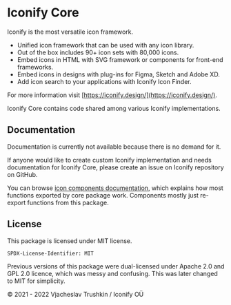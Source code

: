 # Iconify Core

Iconify is the most versatile icon framework.

-   Unified icon framework that can be used with any icon library.
-   Out of the box includes 90+ icon sets with 80,000 icons.
-   Embed icons in HTML with SVG framework or components for front-end frameworks.
-   Embed icons in designs with plug-ins for Figma, Sketch and Adobe XD.
-   Add icon search to your applications with Iconify Icon Finder.

For more information visit [https://iconify.design/](https://iconify.design/).

Iconify Core contains code shared among various Iconify implementations.

## Documentation

Documentation is currently not available because there is no demand for it.

If anyone would like to create custom Iconify implementation and needs documentation for Iconify Core, please create an issue on Iconify repository on GitHub.

You can browse [icon components documentation](https://docs.iconify.design/icon-components/), which explains how most functions exported by core package work. Components mostly just re-export functions from this package.

## License

This package is licensed under MIT license.

`SPDX-License-Identifier: MIT`

Previous versions of this package were dual-licensed under Apache 2.0 and GPL 2.0 licence, which was messy and confusing. This was later changed to MIT for simplicity.

© 2021 - 2022 Vjacheslav Trushkin / Iconify OÜ
